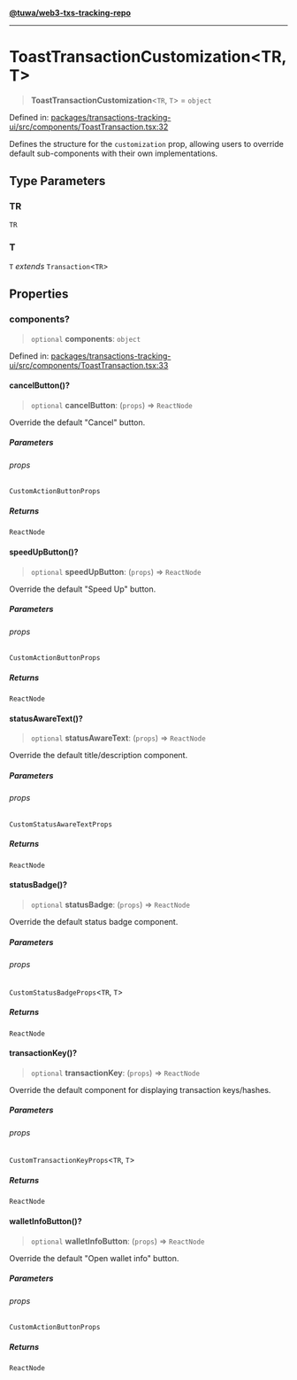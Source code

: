 [**@tuwa/web3-txs-tracking-repo**](../../../README.md)

***

# ToastTransactionCustomization\<TR, T\>

> **ToastTransactionCustomization**\<`TR`, `T`\> = `object`

Defined in: [packages/transactions-tracking-ui/src/components/ToastTransaction.tsx:32](https://github.com/TuwaIO/web3-transactions-tracking/blob/ffa5dbf79c04b57872450e9158d614053896b913/packages/transactions-tracking-ui/src/components/ToastTransaction.tsx#L32)

Defines the structure for the `customization` prop, allowing users to override
default sub-components with their own implementations.

## Type Parameters

### TR

`TR`

### T

`T` *extends* `Transaction`\<`TR`\>

## Properties

### components?

> `optional` **components**: `object`

Defined in: [packages/transactions-tracking-ui/src/components/ToastTransaction.tsx:33](https://github.com/TuwaIO/web3-transactions-tracking/blob/ffa5dbf79c04b57872450e9158d614053896b913/packages/transactions-tracking-ui/src/components/ToastTransaction.tsx#L33)

#### cancelButton()?

> `optional` **cancelButton**: (`props`) => `ReactNode`

Override the default "Cancel" button.

##### Parameters

###### props

`CustomActionButtonProps`

##### Returns

`ReactNode`

#### speedUpButton()?

> `optional` **speedUpButton**: (`props`) => `ReactNode`

Override the default "Speed Up" button.

##### Parameters

###### props

`CustomActionButtonProps`

##### Returns

`ReactNode`

#### statusAwareText()?

> `optional` **statusAwareText**: (`props`) => `ReactNode`

Override the default title/description component.

##### Parameters

###### props

`CustomStatusAwareTextProps`

##### Returns

`ReactNode`

#### statusBadge()?

> `optional` **statusBadge**: (`props`) => `ReactNode`

Override the default status badge component.

##### Parameters

###### props

`CustomStatusBadgeProps`\<`TR`, `T`\>

##### Returns

`ReactNode`

#### transactionKey()?

> `optional` **transactionKey**: (`props`) => `ReactNode`

Override the default component for displaying transaction keys/hashes.

##### Parameters

###### props

`CustomTransactionKeyProps`\<`TR`, `T`\>

##### Returns

`ReactNode`

#### walletInfoButton()?

> `optional` **walletInfoButton**: (`props`) => `ReactNode`

Override the default "Open wallet info" button.

##### Parameters

###### props

`CustomActionButtonProps`

##### Returns

`ReactNode`

